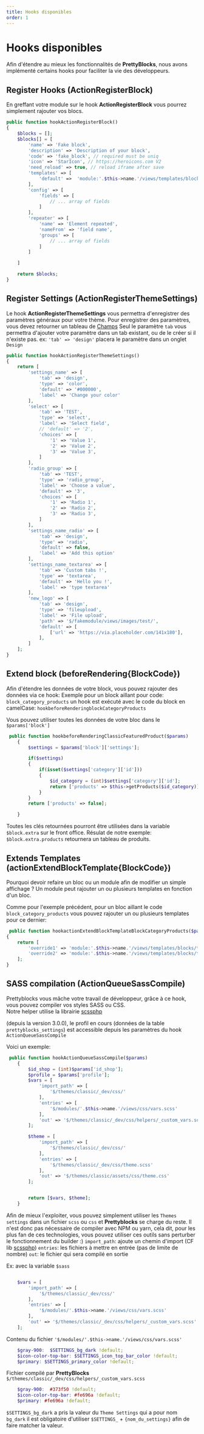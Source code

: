 ```yaml
---
title: Hooks disponibles
order: 1
---
```


# Hooks disponibles
Afin d'étendre au mieux les fonctionnalités de **PrettyBlocks**, nous avons implémenté
certains hooks pour faciliter la vie des développeurs.

## Register Hooks (ActionRegisterBlock)

En greffant votre module sur le hook **ActionRegisterBlock** vous pourrez simplement rajouter vos blocs. 

```php
public function hookActionRegisterBlock()
{
    $blocks = [];
    $blocks[] = [
        'name' => 'Fake block',
        'description' => 'Description of your block',
        'code' => 'fake_block', // required must be uniq
        'icon' => 'StarIcon', // https://heroicons.com V2
        'need_reload' => true, // reload iframe after save
        'templates' => [
            'default' =>  'module:'.$this->name.'/views/templates/block/default.tpl'
        ],
        'config' => [
            'fields' => [
                // ... array of fields
            ]
        ],
        'repeater' => [
            'name' => 'Element repeated',
            'nameFrom' => 'field name',
            'groups' => [
                // ... array of fields
            ]
        ]

    ]

    return $blocks;
}
```

## Register Settings (ActionRegisterThemeSettings)

Le hook **ActionRegisterThemeSettings** vous permettra d'enregistrer des paramètres généraux pour votre thème. 
Pour enregistrer des paramètres, vous devez retourner un tableau de [Champs](/get-started/fields-available) 
Seul le paramètre <code>tab</code> vous permettra d'ajouter votre paramètre dans un tab existant, ou de le créer si il n'existe pas. 
ex: ` 'tab' => 'design' ` placera le paramètre dans un onglet `Design`
```php
public function hookActionRegisterThemeSettings()
{
    return [
        'settings_name' => [
            'tab' => 'design',
            'type' => 'color',
            'default' => '#000000',
            'label' => 'Change your color'
        ],
        'select' => [
            'tab' => 'TEST',
            'type' => 'select',
            'label' => 'Select field', 
            // 'default' => '2',
            'choices' => [
                '1' => 'Value 1',
                '2' => 'Value 2',
                '3' => 'Value 3',
            ]
        ],
        'radio_group' => [
            'tab' => 'TEST',
            'type' => 'radio_group',
            'label' => 'Choose a value', 
            'default' => '3',
            'choices' => [
                '1' => 'Radio 1',
                '2' => 'Radio 2',
                '3' => 'Radio 3',
            ]
        ],
        'settings_name_radio' => [
            'tab' => 'design',
            'type' => 'radio',
            'default' => false,
            'label' => 'Add this option'
        ],
        'settings_name_textarea' => [
            'tab' => 'Custom tabs !',
            'type' => 'textarea',
            'default' => 'Hello you !',
            'label' => 'type textarea'
        ],
        'new_logo' => [
            'tab' => 'design',
            'type' => 'fileupload',
            'label' => 'File upload',
            'path' => '$/fakemodule/views/images/test/',
            'default' => [
                ['url' => 'https://via.placeholder.com/141x180'],
            ],
        ]
    ];
}
```


## Extend block (beforeRendering{BlockCode})

Afin d'étendre les données de votre block, vous pouvez rajouter des données via ce hook: 
Exemple pour un block aillant pour code: `block_category_products`
un hook est exécuté avec le code du block en camelCase:  `hookbeforeRenderingblockCategoryProducts`

Vous pouvez utiliser toutes les données de votre bloc dans le `$params['block']`
```php 
 public function hookbeforeRenderingClassicFeaturedProduct($params)
    {
        $settings = $params['block']['settings'];

        if($settings)
        {
            if(isset($settings['category']['id']))
            {
                $id_category = (int)$settings['category']['id'];
                return ['products' => $this->getProducts($id_category)];
            }
        }
        return ['products' => false];

    }

```

Toutes les clés retournées pourront être utilisées dans la variable `$block.extra` sur le front office. 
Résulat de notre exemple: `$block.extra.products` retournera un tableau de produits. 


## Extends Templates (actionExtendBlockTemplate{BlockCode})

Pourquoi devoir refaire un bloc ou un module afin de modifier un simple affichage ? 
Un module peut rajouter un ou plusieurs templates en fonction d'un bloc. 

Comme pour l'exemple précédent, pour un bloc aillant le code `block_category_products`
vous pouvez rajouter un ou plusieurs templates pour ce dernier: 

```php
 public function hookactionExtendBlockTemplateBlockCategoryProducts($params)
{
    return [
        'override1' => 'module:'.$this->name.'/views/templates/blocks/template1.tpl',
        'override2' => 'module:'.$this->name.'/views/templates/blocks/template2.tpl',
    ];
}
```

## SASS compilation (ActionQueueSassCompile)

Prettyblocks vous mâche votre travail de développeur, grâce à ce hook, vous pouvez
compiler vos styles SASS ou CSS. <br> 
Notre helper utilise la librairie [scssphp](https://scssphp.github.io/scssphp/)

(depuis la version 3.0.0), le profil en cours (données de la table `prettyblocks_settings`) 
est accessible depuis les paramètres du hook `ActionQueueSassCompile`

Voici un exemple: 

```php
 public function hookActionQueueSassCompile($params)
    {
        $id_shop = (int)$params['id_shop'];
        $profile = $params['profile'];
        $vars = [
            'import_path' => [
                '$/themes/classic/_dev/css/'
            ],
            'entries' => [
                '$/modules/'.$this->name.'/views/css/vars.scss'
            ],
            'out' => '$/themes/classic/_dev/css/helpers/_custom_vars.scss'
        ];

        $theme = [
            'import_path' => [
                '$/themes/classic/_dev/css/'
            ],
            'entries' => [
                '$/themes/classic/_dev/css/theme.scss'
            ],
            'out' => '$/themes/classic/assets/css/theme.css'
        ];


        return [$vars, $theme];
    }
```

Afin de mieux l'exploiter, vous pouvez simplement utiliser les `Themes settings` dans un fichier `scss` ou `css` et **Prettyblocks** se charge du reste. 
Il n'est donc pas nécessaire de compiler avec NPM ou yarn, cela dit, pour les plus fan de ces technologies, 
vous pouvez utiliser ces outils sans perturber le fonctionnement du builder :) 
`import_path`: ajoute un chemin d'import (CF lib [scssphp](https://scssphp.github.io/scssphp/))
`entries`: les fichiers à mettre en entrée (pas de limite de nombre)
`out`: le fichier qui sera compilé en sortie

Ex: avec la variable `$sass`

```php

    $vars = [
        'import_path' => [
            '$/themes/classic/_dev/css/'
        ],
        'entries' => [
            '$/modules/'.$this->name.'/views/css/vars.scss'
        ],
        'out' => '$/themes/classic/_dev/css/helpers/_custom_vars.scss'
    ];

```
Contenu du fichier `'$/modules/'.$this->name.'/views/css/vars.scss'` 

```scss
    $gray-900:  $SETTINGS_bg_dark !default;
    $icon-color-top-bar: $SETTINGS_icon_top_bar_color !default;
    $primary: $SETTINGS_primary_color !default;

```

Fichier compilé par **PrettyBlocks** `$/themes/classic/_dev/css/helpers/_custom_vars.scss`

```scss
    $gray-900:  #373f50 !default;
    $icon-color-top-bar: #fe696a !default;
    $primary: #fe696a !default;
```

`$SETTINGS_bg_dark` a pris la valeur du `Theme Settings` qui a pour nom `bg_dark`
il est obligatoire d'utiliser `$SETTINGS_` + `{nom_du_settings}` afin de faire matcher la valeur. 
